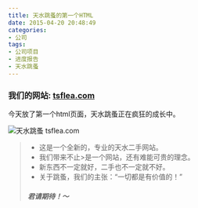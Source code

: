 ```yaml
---
title: 天水跳蚤的第一个HTML
date: 2015-04-20 20:48:49
categories:
- 公司
tags:
- 公司项目
- 进度报告
- 天水跳蚤
---
```

### 我们的网站: <a href="http://tsflea.com/" target="_blank">tsflea.com</a>

今天放了第一个html页面，天水跳蚤正在疯狂的成长中。

![天水跳蚤 tsflea.com](http://source.free-e.net/tsflea.com_face.jpg "天水跳蚤 tsflea.com")

> + 这是一个全新的，专业的天水二手网站。
> + 我们带来不止>是一个网站，还有难能可贵的理念。
> + 新东西不一定就好，二手也不一定就不好。
> + 关于跳蚤，我们的主张：“一切都是有价值的！”
>#### *君请期待！～*

